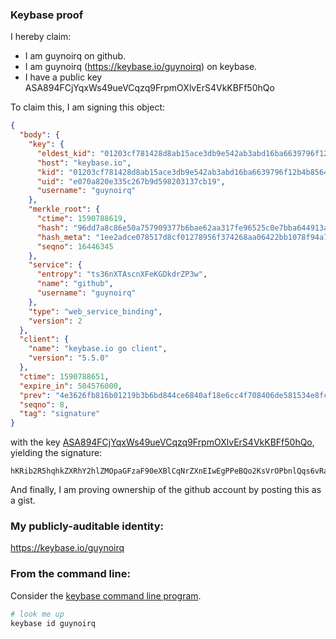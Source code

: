 ### Keybase proof

I hereby claim:

  * I am guynoirq on github.
  * I am guynoirq (https://keybase.io/guynoirq) on keybase.
  * I have a public key ASA894FCjYqxWs49ueVCqzq9FrpmOXlvErS4VkKBFf50hQo

To claim this, I am signing this object:

```json
{
  "body": {
    "key": {
      "eldest_kid": "01203cf781428d8ab15ace3db9e542ab3abd16ba6639796f12b4b856428115fe74850a",
      "host": "keybase.io",
      "kid": "01203cf781428d8ab15ace3db9e542ab3abd16ba6639796f12b4b856428115fe74850a",
      "uid": "e070a820e335c267b9d598203137cb19",
      "username": "guynoirq"
    },
    "merkle_root": {
      "ctime": 1590788619,
      "hash": "96dd7a8c86e50a757909377b6bae62aa317fe96525c0e7bba644913ad00af3c51584f2abb1333619bf72ff8627955ae567ab15106bf372bb48c68eaff6860583",
      "hash_meta": "1ee2adce078517d8cf01278956f374268aa06422bb1078f94a7f02ba4db77fc7",
      "seqno": 16446345
    },
    "service": {
      "entropy": "ts36nXTAscnXFeKGDkdrZP3w",
      "name": "github",
      "username": "guynoirq"
    },
    "type": "web_service_binding",
    "version": 2
  },
  "client": {
    "name": "keybase.io go client",
    "version": "5.5.0"
  },
  "ctime": 1590788651,
  "expire_in": 504576000,
  "prev": "4e3626fb816b01219b3b6bd844ce6840af18e6cc4f708406de581534e8fcdd94",
  "seqno": 8,
  "tag": "signature"
}
```

with the key [ASA894FCjYqxWs49ueVCqzq9FrpmOXlvErS4VkKBFf50hQo](https://keybase.io/guynoirq), yielding the signature:

```
hKRib2R5hqhkZXRhY2hlZMOpaGFzaF90eXBlCqNrZXnEIwEgPPeBQo2KsVrOPbnlQqs6vRa6Zjl5bxK0uFZCgRX+dIUKp3BheWxvYWTESpcCCMQgTjYm+4FrASGbO2vYRM5oQK8Y5sxPcIQG3lgVNOj83ZTEIKCba+WyqwZ+aAQRZjPvarHN8UXchOAseeM9usVvHnxOAgHCo3NpZ8RA9nLEGPW9m4kayC1IKbJv3VLX5HQfUgcXSXnxJHD5yUkYfJkTah0MvlrNjGkSy2oEzEXMRH+Y2GHJu05cME/cDahzaWdfdHlwZSCkaGFzaIKkdHlwZQildmFsdWXEIMKIgCP2P3AzpQP/k5aP7ij+PR8a4RjduTmfK1rE2aoro3RhZ80CAqd2ZXJzaW9uAQ==

```

And finally, I am proving ownership of the github account by posting this as a gist.

### My publicly-auditable identity:

https://keybase.io/guynoirq

### From the command line:

Consider the [keybase command line program](https://keybase.io/download).

```bash
# look me up
keybase id guynoirq
```
